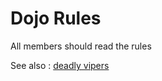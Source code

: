 Dojo Rules
==========

All members should read the rules

See also : [deadly vipers](https://github.com/deadlyvipers)

